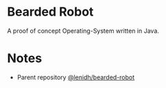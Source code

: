 # Bearded Robot
A proof of concept Operating-System written in Java.

# Notes
+ Parent repository [@lenidh/bearded-robot](https://github.com/lenidh/bearded-robot)